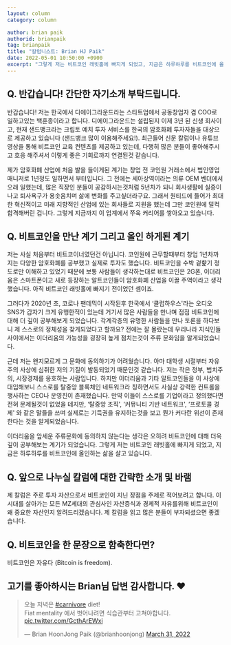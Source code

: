 ```yaml
---
layout: column
category: column

author: brian paik
authorid: brianpaik
tag: brianpaik
title: "칼럼니스트: Brian HJ Paik"
date: 2022-05-01 10:50:00 +0900
excerpt: "그렇게 저는 비트코인 래빗홀에 빠지게 되었고, 지금은 하루하루를 비트코인에 올인하는 삶을 살고 있습니다."
---
```


## Q. 반갑습니다! 간단한 자기소개 부탁드립니다.
반갑습니다! 저는 한국에서 디에이그라운드라는 스타트업에서 공동창업자 겸 COO로 일하고있는 백훈종이라고 합니다. 디에이그라운드는 설립된지 이제 3년 된 신생 회사이고, 현재 샌드뱅크라는 크립토 예치 투자 서비스를 한국의 암호화폐 투자자들을 대상으로 제공하고 있습니다 (샌드뱅크 많이 이용해주세요!). 최근들어 신문 칼럼이나 유튜브 영상을 통해 비트코인 교육 컨텐츠를 제공하고 있는데, 다행히 많은 분들이 좋아해주시고 호응 해주셔서 이렇게 좋은 기회로까지 연결된것 같습니다. 

제가 암호화폐 산업에 처음 발을 들이게된 계기는 창업 전 코인원 거래소에서 법인영업 매니저로 1년정도 일하면서 부터입니다. 그 전에는 세아상역이라는 의류 OEM 벤더에서 오래 일했는데, 많은 직장인 분들이 공감하시는것처럼 5년차가 되니 회사생활에 실증이나고 퇴사욕구가 용솟음치며 삶에 변화를 주고싶더라구요. 그래서 원티드에 들어가 최대한 혁신적이고 미래 지향적인 산업에 있는 회사들로 지원을 했는데 그만 코인원에 덜컥 합격해버린 겁니다. 그렇게 지금까지 이 업계에서 쭈욱 커리어를 쌓아오고 있습니다.

## Q. 비트코인을 만난 계기 그리고 올인 하게된 계기
저는 사실 처음부터 비트코이너였던건 아닙니다. 코인원에 근무할때부터 창업 1년차까지는 다양한 암호화폐를 공부했고 실제로 투자도 했습니다. 비트코인을 수박 겉핥기 정도로만 이해하고 있었기 때문에 보통 사람들이 생각하는대로 비트코인은 2G폰, 이더리움은 스마트폰이고 새로 등장하는 알트코인들이 암호화폐 산업을 이끌 주역이라고 생각했습니다. 아직 비트코인 래빗홀에 빠지기 전이었던 셈이죠. 

그러다가 2020년 초, 코로나 팬데믹이 시작된후 한국에서 ‘클럽하우스'라는 오디오 SNS가 갑자기 크게 유행한적이 있는데 거기서 많은 사람들을 만나며 점점 비트코인에 대해 더 깊이 공부해보게 되었습니다. 각계각층의 유명한 사람들을 만나 토론을 하다보니 제 스스로의 정체성을 찾게되었다고 할까요? 전에는 잘 몰랐는데 우리나라 지식인들 사이에서는 이더리움의 가능성을 굉장히 높게 점치는것이 주류 문화임을 알게되었습니다. 

근데 저는 왠지모르게 그 문화에 동의하기가 어려웠습니다. 아마 대학생 시절부터 자유주의 사상에 심취한 저의 기질이 발동되었기 때문인것 같습니다. 저는 작은 정부, 법치주의, 시장경제를 옹호하는 사람입니다. 하지만 이더리움과 기타 알트코인들을 이 사상에 대입해보니 스스로를 탈중앙 블록체인 네트워크라 칭하면서도 사실상 강력한 컨트롤을 행사하는 CEO나 운영진이 존재했습니다. 만약 이들이 스스로를 기업이라고 정의했다면 전혀 문제될것이 없었을 테지만, ‘탈중앙 조직', ‘커뮤니티 기반 네트워크', ‘프로토콜 경제' 와 같은 말들을 쓰며 실제로는 기득권을 유지하는것을 보고 뭔가 커다란 위선이 존재한다는 것을 알게되었습니다. 

이더리움을 앞세운 주류문화에 동의하지 않는다는 생각은 오히려 비트코인에 대해 더욱 깊이 공부해보는 계기가 되었습니다. 그렇게 저는 비트코인 래빗홀에 빠지게 되었고, 지금은 하루하루를 비트코인에 올인하는 삶을 살고 있습니다.


## Q. 앞으로 나누실 칼럼에 대한 간략한 소개 및 바램
제 칼럼은 주로 투자 자산으로서 비트코인이 지닌 장점을 주제로 적어보려고 합니다. 이 시대를 살아가는 모든 MZ세대의 관심사인 자산증식과 경제적 자유를위해 비트코인이 왜 중요한 자산인지 알려드리겠습니다. 제 칼럼을 읽고 많은 분들이 부자되셨으면 좋겠습니다.


## Q. 비트코인을 한 문장으로 함축한다면?

비트코인은 자유다 (Bitcoin is freedom).


## 고기를 좋아하시는 Brian님 답변 감사합니다. ♥️

<blockquote class="twitter-tweet"><p lang="ko" dir="ltr">오늘 저녁은 <a href="https://twitter.com/hashtag/carnivore?src=hash&amp;ref_src=twsrc%5Etfw">#carnivore</a> diet!<br>Fiat mentality 에서 벗어나려면 식습관부터 고쳐야합니다. <a href="https://t.co/GcthArEWxi">pic.twitter.com/GcthArEWxi</a></p>&mdash; Brian HoonJong Paik (@brianhoonjong) <a href="https://twitter.com/brianhoonjong/status/1509516932541607938?ref_src=twsrc%5Etfw">March 31, 2022</a></blockquote> <script async src="https://platform.twitter.com/widgets.js" charset="utf-8"></script>


